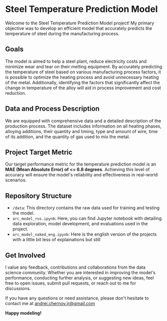 # Steel Temperature Prediction Model

Welcome to the Steel Temperature Prediction Model project! My primary objective was to develop an efficient model that accurately predicts the temperature of steel during the manufacturing process.

## Goals

The model is aimed to help a steel plant, reduce electricity costs and minimize wear and tear on their melting equipment. By accurately predicting the temperature of steel based on various manufacturing process factors, it is possible to optimize the heating process and avoid unnecessary heating of the metal. Additionally, identifying the factors that significantly affect the change in temperature of the alloy will aid in process improvement and cost reduction.

## Data and Process Description

We are equipped with comprehensive data and a detailed description of the production process. The dataset includes information on all heating phases, alloying additions, their quantity and timing, type and amount of wire, time of its addition, and the quantity of gas used to mix the metal.

## Project Target Metric

Our target performance metric for the temperature prediction model is an **MAE (Mean Absolute Error) of <= 6.8 degrees**. Achieving this level of accuracy will ensure the model's reliability and effectiveness in real-world scenarios.

## Repository Structure

- `/data`: This directory contains the raw data used for training and testing the model.
- `arc_model_rus.ipynb`: Here, you can find Jupyter notebook with detailing data exploration, model development, and evaluations used in the project.
- `arc_model_naked_eng.ipynb`: Here is the english version of the projects with a little bit less of explainations but still 

## Get Involved

I value any feedback, contributions and collaborations from the data science community. Whether you are interested in improving the model's performance, conducting further analysis, or suggesting new ideas, feel free to open issues, submit pull requests, or reach out to me for discussions.

If you have any questions or need assistance, please don't hesitate to contact me at andrei.chernov.jr@gmail.com

**Happy modeling!**